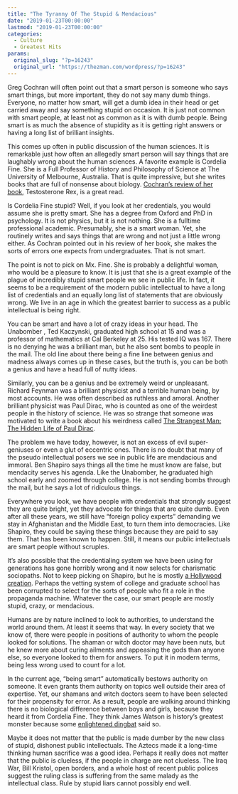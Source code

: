 ```yaml
---
title: "The Tyranny Of The Stupid & Mendacious"
date: "2019-01-23T00:00:00"
lastmod: "2019-01-23T00:00:00"
categories:
  - Culture
  - Greatest Hits
params:
  original_slug: "?p=16243"
  original_url: "https://thezman.com/wordpress/?p=16243"
---
```


Greg Cochran will often point out that a smart person is someone who
says smart things, but more important, they do not say many dumb things.
Everyone, no matter how smart, will get a dumb idea in their head or get
carried away and say something stupid on occasion. It is just not common
with smart people, at least not as common as it is with dumb people.
Being smart is as much the absence of stupidity as it is getting right
answers or having a long list of brilliant insights.

This comes up often in public discussion of the human sciences. It is
remarkable just how often an allegedly smart person will say things that
are laughably wrong about the human sciences. A favorite example is
Cordelia Fine. She is a Full Professor of History and Philosophy of
Science at The University of Melbourne, Australia. That is quite
impressive, but she writes books that are full of nonsense about
biology. [Cochran’s review of her
book](https://westhunt.wordpress.com/2017/03/20/old-t-rex/), Testosterone
Rex, is a great read.

Is Cordelia Fine stupid? Well, if you look at her credentials, you would
assume she is pretty smart. She has a degree from Oxford and PhD in
psychology. It is not physics, but it is not nothing. She is a fulltime
professional academic. Presumably, she is a smart woman. Yet, she
routinely writes and says things that are wrong and not just a little
wrong either. As Cochran pointed out in his review of her book, she
makes the sorts of errors one expects from undergraduates. That is not
smart.

The point is not to pick on Mx. Fine. She is probably a delightful
woman, who would be a pleasure to know. It is just that she is a great
example of the plague of incredibly stupid smart people we see in public
life. In fact, it seems to be a requirement of the modern public
intellectual to have a long list of credentials and an equally long list
of statements that are obviously wrong. We live in an age in which the
greatest barrier to success as a public intellectual is being right.

You can be smart and have a lot of crazy ideas in your head. The
Unabomber , Ted Kaczynski, graduated high school at 15 and was a
professor of mathematics at Cal Berkeley at 25. His tested IQ was 167.
There is no denying he was a brilliant man, but he also sent bombs to
people in the mail. The old line about there being a fine line between
genius and madness always comes up in these cases, but the truth is, you
can be both a genius and have a head full of nutty ideas.

Similarly, you can be a genius and be extremely weird or unpleasant.
Richard Feynman was a brilliant physicist and a terrible human being, by
most accounts. He was often described as ruthless and amoral. Another
brilliant physicist was Paul Dirac, who is counted as one of the
weirdest people in the history of science. He was so strange that
someone was motivated to write a book about his weirdness called [The
Strangest Man: The Hidden Life of Paul
Dirac](https://en.wikipedia.org/wiki/The_Strangest_Man).

The problem we have today, however, is not an excess of evil
super-geniuses or even a glut of eccentric ones. There is no doubt that
many of the pseudo intellectual posers we see in public life are
mendacious and immoral. Ben Shapiro says things all the time he must
know are false, but mendacity serves his agenda. Like the Unabomber, he
graduated high school early and zoomed through college. He is not
sending bombs through the mail, but he says a lot of ridiculous things.

Everywhere you look, we have people with credentials that strongly
suggest they are quite bright, yet they advocate for things that are
quite dumb. Even after all these years, we still have “foreign policy
experts” demanding we stay in Afghanistan and the Middle East, to turn
them into democracies. Like Shapiro, they could be saying these things
because they are paid to say them. That has been known to happen. Still,
it means our public intellectuals are smart people without scruples.

It’s also possible that the credentialing system we have been using for
generations has gone horribly wrong and it now selects for charismatic
sociopaths. Not to keep picking on Shapiro, but he is mostly [a
Hollywood
creation](https://www.vanityfair.com/news/2018/12/how-hollywood-invented-ben-shapiro).
Perhaps the vetting system of college and graduate school has been
corrupted to select for the sorts of people who fit a role in the
propaganda machine. Whatever the case, our smart people are mostly
stupid, crazy, or mendacious.

Humans are by nature inclined to look to authorities, to understand the
world around them. At least it seems that way. In every society that we
know of, there were people in positions of authority to whom the people
looked for solutions. The shaman or witch doctor may have been nuts, but
he knew more about curing ailments and appeasing the gods than anyone
else, so everyone looked to them for answers. To put it in modern terms,
being less wrong used to count for a lot.

In the current age, “being smart” automatically bestows authority on
someone. It even grants them authority on topics well outside their area
of expertise. Yet, our shamans and witch doctors seem to have been
selected for their propensity for error. As a result, people are walking
around thinking there is no biological difference between boys and
girls, because they heard it from Cordelia Fine. They think James Watson
is history’s greatest monster because some [enlightened
dingbat](https://www.nytimes.com/by/amy-harmon) said so.

Maybe it does not matter that the public is made dumber by the new class
of stupid, dishonest public intellectuals. The Aztecs made it a
long-time thinking human sacrifice was a good idea. Perhaps it really
does not matter that the public is clueless, if the people in charge are
not clueless. The Iraq War, Bill Kristol, open borders, and a whole host
of recent public polices suggest the ruling class is suffering from the
same malady as the intellectual class. Rule by stupid liars cannot
possibly end well.

